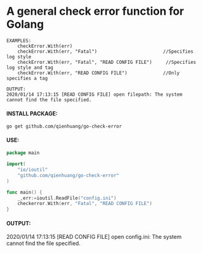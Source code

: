 # A general check error function for Golang

```
EXAMPLES:
	checkError.With(err)
	checkError.With(err, "Fatal")                        //Specifies log style
	checkError.With(err, "Fatal", "READ CONFIG FILE")     //Specifies log style and tag
	checkError.With(err, "READ CONFIG FILE")             //Only specifies a tag
	
OUTPUT:
2020/01/14 17:13:15 [READ CONFIG FILE] open filepath: The system cannot find the file specified.
```

#### INSTALL PACKAGE:
```
go get github.com/qienhuang/go-check-error
```

#### USE:
```go
package main

import(
	"io/ioutil"
	"github.com/qienhuang/go-check-error"
)

func main() {
	_,err:=ioutil.ReadFile("config.ini")
	checkerror.With(err, "Fatal", "READ CONFIG FILE")
}
```
#### OUTPUT:
2020/01/14 17:13:15 [READ CONFIG FILE] open config.ini: The system cannot find the file specified.

